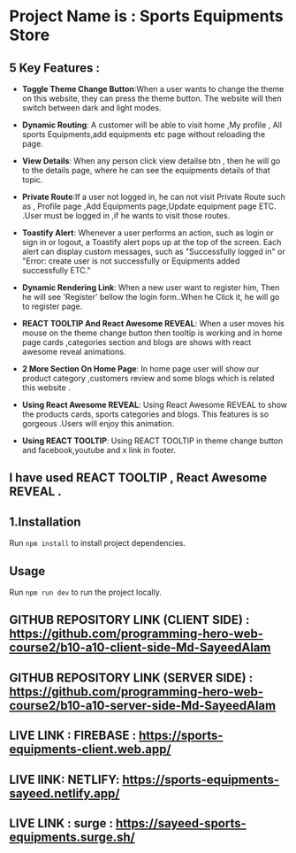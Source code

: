 # Project Name is : Sports Equipments Store





## 5 Key Features :

- **Toggle Theme Change Button**:When a user wants to change the theme on this website, they can press the theme button. The website will then switch between dark and light modes.

- **Dynamic Routing**: A customer will be able to visit home ,My profile , All sports Equipments,add equipments etc page without reloading the page.

- **View Details**: When any person click view detailse btn , then he will go to the details page, where he can see the equipments details of that topic.

- **Private Route**:If a user not logged in, he can not visit Private Route such as , Profile page ,Add Equipments page,Update equipment page ETC. .User must be logged in ,if he wants to visit those routes.

- **Toastify Alert**: Whenever a user performs an action, such as login or sign in or logout, a Toastify alert pops up at the top of the screen. Each alert can display custom messages, such as "Successfully logged in" or "Error: create user is not successfully or Equipments added successfully ETC."

- **Dynamic Rendering Link**: When a new user want to register him, Then he will see  'Register' bellow the login form..When he Click it, he will go to register page.

- **REACT TOOLTIP And React Awesome REVEAL**: When a user moves his mouse on the theme change button then tooltip is working and in home page cards ,categories section and blogs are shows with react awesome reveal animations. 




- **2 More Section On Home Page**: In home page user will show our product category ,customers review and some blogs which is related this website .

- **Using React Awesome REVEAL**: Using React Awesome REVEAL to show the products  cards, sports categories and blogs. This features is so gorgeous .Users will enjoy this animation.

- **Using  REACT TOOLTIP**: Using  REACT TOOLTIP in theme change button and facebook,youtube and x link in footer.



## I have used REACT TOOLTIP , React Awesome REVEAL .

## 1.Installation

Run `npm install` to install project dependencies.

## Usage

Run `npm run dev` to run the project locally.









## GITHUB REPOSITORY LINK (CLIENT SIDE) : https://github.com/programming-hero-web-course2/b10-a10-client-side-Md-SayeedAlam


## GITHUB REPOSITORY LINK (SERVER SIDE) : https://github.com/programming-hero-web-course2/b10-a10-server-side-Md-SayeedAlam

## LIVE LINK : FIREBASE : https://sports-equipments-client.web.app/

## LIVE lINK: NETLIFY:   https://sports-equipments-sayeed.netlify.app/

## LIVE LINK : surge : https://sayeed-sports-equipments.surge.sh/